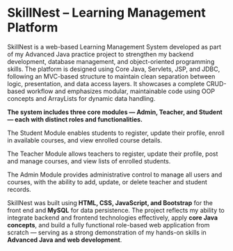 # SkillNest – Learning Management Platform

SkillNest is a web-based Learning Management System developed as part of my Advanced Java practice project to strengthen my backend development, database management, and object-oriented programming skills. The platform is designed using Core Java, Servlets, JSP, and JDBC, following an MVC-based structure to maintain clean separation between logic, presentation, and data access layers. It showcases a complete CRUD-based workflow and emphasizes modular, maintainable code using OOP concepts and ArrayLists for dynamic data handling.

<b>The system includes three core modules — Admin, Teacher, and Student — each with distinct roles and functionalities.</b>

The Student Module enables students to register, update their profile, enroll in available courses, and view enrolled course details.

The Teacher Module allows teachers to register, update their profile, post and manage courses, and view lists of enrolled students.

The Admin Module provides administrative control to manage all users and courses, with the ability to add, update, or delete teacher and student records.

SkillNest was built using<b> HTML, CSS, JavaScript, and Bootstrap</b> for the front end and<b> MySQL</b> for data persistence. The project reflects my ability to integrate backend and frontend technologies effectively, apply <b>core Java concepts</b>, and build a fully functional role-based web application from scratch — serving as a strong demonstration of my hands-on skills in<b> Advanced Java and web development</b>.
